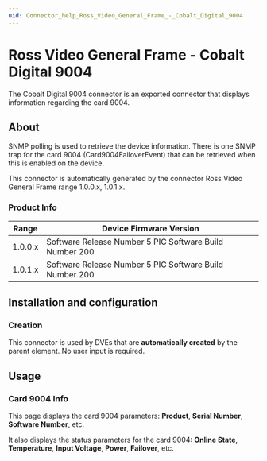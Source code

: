 ```yaml
---
uid: Connector_help_Ross_Video_General_Frame_-_Cobalt_Digital_9004
---
```


# Ross Video General Frame - Cobalt Digital 9004

The Cobalt Digital 9004 connector is an exported connector that displays information regarding the card 9004.

## About

SNMP polling is used to retrieve the device information. There is one SNMP trap for the card 9004 (Card9004FailoverEvent) that can be retrieved when this is enabled on the device.

This connector is automatically generated by the connector Ross Video General Frame range 1.0.0.x, 1.0.1.x.

### Product Info

| **Range** | **Device Firmware Version**                             |
|------------------|---------------------------------------------------------|
| 1.0.0.x          | Software Release Number 5 PIC Software Build Number 200 |
| 1.0.1.x          | Software Release Number 5 PIC Software Build Number 200 |

## Installation and configuration

### Creation

This connector is used by DVEs that are **automatically created** by the parent element. No user input is required.

## Usage

### Card 9004 Info

This page displays the card 9004 parameters: **Product**, **Serial Number**, **Software Number**, etc.

It also displays the status parameters for the card 9004: **Online State**, **Temperature**, **Input Voltage**, **Power**, **Failover**, etc.
